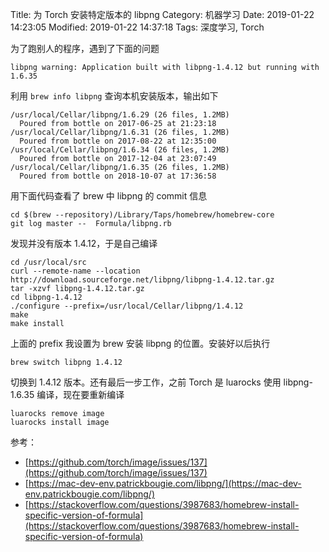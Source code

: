 Title: 为 Torch 安装特定版本的 libpng
Category: 机器学习
Date: 2019-01-22 14:23:05
Modified: 2019-01-22 14:37:18
Tags: 深度学习, Torch

为了跑别人的程序，遇到了下面的问题

```
libpng warning: Application built with libpng-1.4.12 but running with 1.6.35
```

利用 ```brew info libpng``` 查询本机安装版本，输出如下

```
/usr/local/Cellar/libpng/1.6.29 (26 files, 1.2MB)
  Poured from bottle on 2017-06-25 at 21:23:18
/usr/local/Cellar/libpng/1.6.31 (26 files, 1.2MB)
  Poured from bottle on 2017-08-22 at 12:35:00
/usr/local/Cellar/libpng/1.6.34 (26 files, 1.2MB)
  Poured from bottle on 2017-12-04 at 23:07:49
/usr/local/Cellar/libpng/1.6.35 (26 files, 1.2MB)
  Poured from bottle on 2018-10-07 at 17:36:58
```

用下面代码查看了 brew 中 libpng 的 commit 信息
```
cd $(brew --repository)/Library/Taps/homebrew/homebrew-core
git log master --  Formula/libpng.rb
```
发现并没有版本 1.4.12，于是自己编译

```
cd /usr/local/src
curl --remote-name --location http://download.sourceforge.net/libpng/libpng-1.4.12.tar.gz
tar -xzvf libpng-1.4.12.tar.gz
cd libpng-1.4.12
./configure --prefix=/usr/local/Cellar/libpng/1.4.12
make
make install
```

上面的 prefix 我设置为 brew 安装 libpng 的位置。安装好以后执行

```
brew switch libpng 1.4.12
```

切换到 1.4.12 版本。还有最后一步工作，之前 Torch 是 luarocks 使用 libpng-1.6.35 编译，现在要重新编译

```
luarocks remove image
luarocks install image
```

参考：

- [https://github.com/torch/image/issues/137](https://github.com/torch/image/issues/137)
- [https://mac-dev-env.patrickbougie.com/libpng/](https://mac-dev-env.patrickbougie.com/libpng/)
- [https://stackoverflow.com/questions/3987683/homebrew-install-specific-version-of-formula](https://stackoverflow.com/questions/3987683/homebrew-install-specific-version-of-formula)
